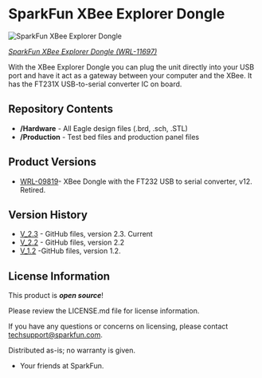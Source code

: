 SparkFun XBee Explorer Dongle
========================================

![SparkFun XBee Explorer Dongle](https://cdn.sparkfun.com//assets/parts/7/8/6/5/11697-01b.jpg)

[*SparkFun XBee Explorer Dongle (WRL-11697)*](https://www.sparkfun.com/products/11697)

With the XBee Explorer Dongle you can plug the unit directly into your USB port 
and have it act as a gateway between your computer and the XBee. It has the FT231X USB-to-serial converter IC on board. 


Repository Contents
-------------------
* **/Hardware** - All Eagle design files (.brd, .sch, .STL)
* **/Production** - Test bed files and production panel files

Product Versions
----------------
* [WRL-09819](https://www.sparkfun.com/products/retired/9819)- XBee Dongle with the FT232 USB to serial converter, v12. Retired.

Version History
---------------
* [V_2.3](https://github.com/sparkfun/XBee_Explorer_Dongle/tree/V_2.3) - GitHub files, version 2.3. Current
* [V_2.2](https://github.com/sparkfun/XBee_Explorer_Dongle/tree/V_2.2) - GitHub files, version 2.2
* [V_1.2](https://github.com/sparkfun/XBee_Explorer_Dongle/tree/V_1.2) -GitHub files, version 1.2. 

License Information
-------------------

This product is _**open source**_! 

Please review the LICENSE.md file for license information. 

If you have any questions or concerns on licensing, please contact techsupport@sparkfun.com.

Distributed as-is; no warranty is given.

- Your friends at SparkFun.
